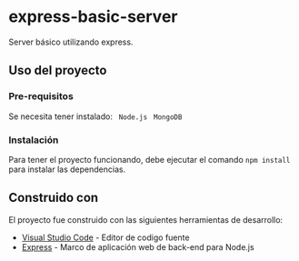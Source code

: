 # express-basic-server

Server básico utilizando express.

## Uso del proyecto

### Pre-requisitos

Se necesita tener instalado:
``` Node.js```
``` MongoDB```

### Instalación

Para tener el proyecto funcionando, debe ejecutar el comando `npm install` para instalar las dependencias.

## Construido con

El proyecto fue construido con las siguientes herramientas de desarrollo:

* [Visual Studio Code](https://code.visualstudio.com) - Editor de codigo fuente
* [Express](https://expressjs.com/es/) - Marco de aplicación web de back-end para Node.js